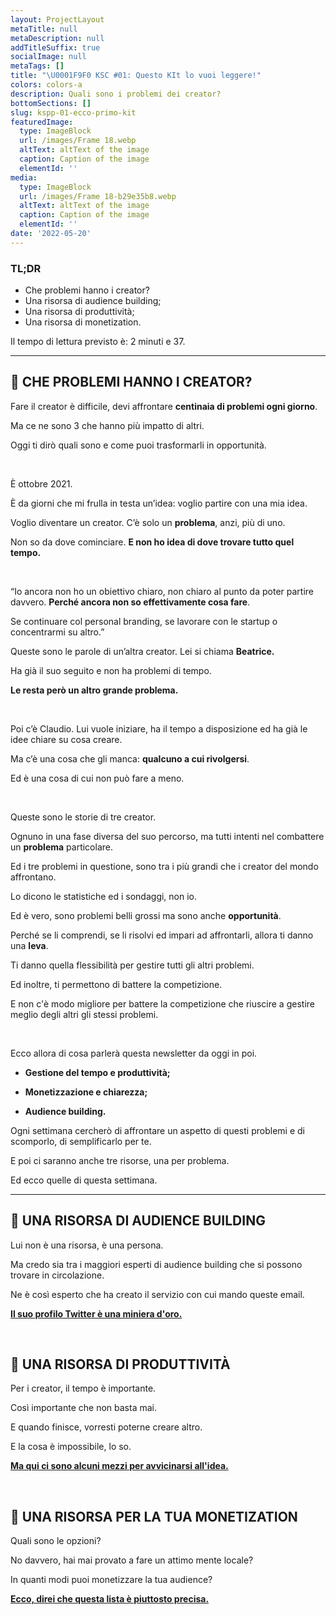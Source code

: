 ```yaml
---
layout: ProjectLayout
metaTitle: null
metaDescription: null
addTitleSuffix: true
socialImage: null
metaTags: []
title: "\U0001F9F0 KSC #01: Questo KIt lo vuoi leggere!"
colors: colors-a
description: Quali sono i problemi dei creator?
bottomSections: []
slug: kspp-01-ecco-primo-kit
featuredImage:
  type: ImageBlock
  url: /images/Frame 18.webp
  altText: altText of the image
  caption: Caption of the image
  elementId: ''
media:
  type: ImageBlock
  url: /images/Frame 18-b29e35b8.webp
  altText: altText of the image
  caption: Caption of the image
  elementId: ''
date: '2022-05-20'
---
```

### TL;DR

*   Che problemi hanno i creator?
*   Una risorsa di audience building;
*   Una risorsa di produttività;
*   Una risorsa di monetization.

Il tempo di lettura previsto è: 2 minuti e 37.

***

## 📝 **CHE PROBLEMI HANNO I CREATOR?**

Fare il creator è difficile, devi affrontare **centinaia di problemi ogni giorno**.

Ma ce ne sono 3 che hanno più impatto di altri.

Oggi ti dirò quali sono e come puoi trasformarli in opportunità.

​

È ottobre 2021.

È da giorni che mi frulla in testa un’idea: voglio partire con una mia idea.

Voglio diventare un creator. C’è solo un **problema**, anzi, più di uno.

Non so da dove cominciare. **E non ho idea di dove trovare tutto quel tempo.**

​

“Io ancora non ho un obiettivo chiaro, non chiaro al punto da poter partire davvero. **Perché ancora non so effettivamente cosa fare**.

Se continuare col personal branding, se lavorare con le startup o concentrarmi su altro.”

Queste sono le parole di un’altra creator. Lei si chiama **Beatrice.**

Ha già il suo seguito e non ha problemi di tempo.

**Le resta però un altro grande problema.**

**​**

Poi c’è Claudio. Lui vuole iniziare, ha il tempo a disposizione ed ha già le idee chiare su cosa creare.

Ma c’è una cosa che gli manca: **qualcuno a cui rivolgersi**.

Ed è una cosa di cui non può fare a meno.

​

Queste sono le storie di tre creator.

Ognuno in una fase diversa del suo percorso, ma tutti intenti nel combattere un **problema** particolare.

Ed i tre problemi in questione, sono tra i più grandi che i creator del mondo affrontano.

Lo dicono le statistiche ed i sondaggi, non io.

Ed è vero, sono problemi belli grossi ma sono anche **opportunità**.

Perché se li comprendi, se li risolvi ed impari ad affrontarli, allora ti danno una **leva**.

Ti danno quella flessibilità per gestire tutti gli altri problemi.

Ed inoltre, ti permettono di battere la competizione.

E non c'è modo migliore per battere la competizione che riuscire a gestire meglio degli altri gli stessi problemi.

​

Ecco allora di cosa parlerà questa newsletter da oggi in poi.

*   **Gestione del tempo e produttività;**

*   **Monetizzazione e chiarezza;**

*   **Audience building.**

Ogni settimana cercherò di affrontare un aspetto di questi problemi e di scomporlo, di semplificarlo per te.

E poi ci saranno anche tre risorse, una per problema.

Ed ecco quelle di questa settimana.


***


## 👥 **UNA RISORSA DI AUDIENCE BUILDING**

Lui non è una risorsa, è una persona.

Ma credo sia tra i maggiori esperti di audience building che si possono trovare in circolazione.

Ne è così esperto che ha creato il servizio con cui mando queste email.

**​**[**Il suo profilo Twitter è una miniera d'oro.**](https://twitter.com/nathanbarry)**​**

​

## 🚀 **UNA RISORSA DI PRODUTTIVITÀ**

Per i creator, il tempo è importante.

Così importante che non basta mai.

E quando finisce, vorresti poterne creare altro.

E la cosa è impossibile, lo so.

**​**[**Ma qui ci sono alcuni mezzi per avvicinarsi all'idea.**](https://hbr.org/2020/04/productivity-skills-to-help-you-gain-time-back?ref=refind)**​**

​

## 💸 **UNA RISORSA PER LA TUA MONETIZATION**

Quali sono le opzioni?

No davvero, hai mai provato a fare un attimo mente locale?

In quanti modi puoi monetizzare la tua audience?

**​**[**Ecco, direi che questa lista è piuttosto precisa.**](https://www.podia.com/articles/how-to-monetize-your-audience)
